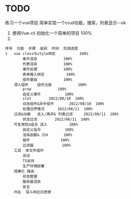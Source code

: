# TODO
练习一个vue项目
简单实现一个crud功能，搜索，列表显示--ok
1. 使用Vue-cli 初始化一个简单的项目  100%
2. 

```
序号	功能	步骤	级别	时间	完成进度
1	vue	class与style绑定			100%
		条件渲染			100%
		列表渲染			100%
		事件处理			100%
		表单输入绑定			100%
		组件基础			100%
	深入组件	组件注册			100%
		prop			100%
		自定义事件			100%
		slot		2022/08/10	100%
		动态组件&异步组件		2022/08/10	100%
		处理边界情况		2022/08/11	100%
	过滤&动画	进入/离开& 列表过滤		2022/08/11	100%
		状态过滤		2022/08/11	100%
	可复用性&组合	混入			100%
		自定义指令			100%
		渲染函数& JSX		100%
		插件				100%
		过滤器				100%
	工具	单文件组件			
		测试			
		TS支持			
		生产环境部署			
	规模化	路由			
		状态管理			
		服务器渲染			
		安全			
	内在	深入响应式原理			
```


